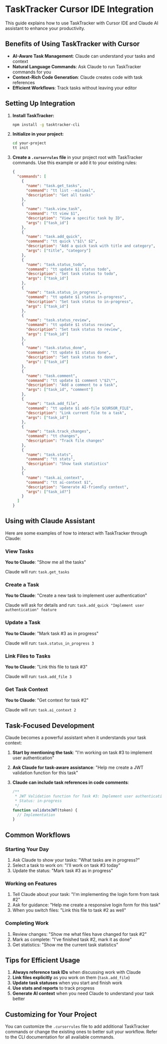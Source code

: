 # TaskTracker Cursor IDE Integration

This guide explains how to use TaskTracker with Cursor IDE and Claude AI assistant to enhance your productivity.

## Benefits of Using TaskTracker with Cursor

- **AI-Aware Task Management**: Claude can understand your tasks and context
- **Natural Language Commands**: Ask Claude to run TaskTracker commands for you
- **Context-Rich Code Generation**: Claude creates code with task references
- **Efficient Workflows**: Track tasks without leaving your editor

## Setting Up Integration

1. **Install TaskTracker:**
   ```bash
   npm install -g tasktracker-cli
   ```

2. **Initialize in your project:**
   ```bash
   cd your-project
   tt init
   ```

3. **Create a `.cursorrules` file** in your project root with TaskTracker commands. Use this example or add it to your existing rules:

   ```json
   {
     "commands": [
       {
         "name": "task.get_tasks",
         "command": "tt list --minimal",
         "description": "Get all tasks"
       },
       {
         "name": "task.view_task",
         "command": "tt view $1",
         "description": "View a specific task by ID",
         "args": ["task_id"]
       },
       {
         "name": "task.add_quick",
         "command": "tt quick \"$1\" $2",
         "description": "Add a quick task with title and category",
         "args": ["title", "category"]
       },
       {
         "name": "task.status_todo",
         "command": "tt update $1 status todo",
         "description": "Set task status to todo",
         "args": ["task_id"]
       },
       {
         "name": "task.status_in_progress",
         "command": "tt update $1 status in-progress",
         "description": "Set task status to in-progress",
         "args": ["task_id"]
       },
       {
         "name": "task.status_review",
         "command": "tt update $1 status review",
         "description": "Set task status to review",
         "args": ["task_id"]
       },
       {
         "name": "task.status_done",
         "command": "tt update $1 status done",
         "description": "Set task status to done",
         "args": ["task_id"]
       },
       {
         "name": "task.comment",
         "command": "tt update $1 comment \"$2\"",
         "description": "Add a comment to a task",
         "args": ["task_id", "comment"]
       },
       {
         "name": "task.add_file",
         "command": "tt update $1 add-file $CURSOR_FILE",
         "description": "Link current file to a task",
         "args": ["task_id"]
       },
       {
         "name": "task.track_changes",
         "command": "tt changes",
         "description": "Track file changes"
       },
       {
         "name": "task.stats",
         "command": "tt stats",
         "description": "Show task statistics"
       },
       {
         "name": "task.ai_context",
         "command": "tt ai-context $1",
         "description": "Generate AI-friendly context",
         "args": ["task_id?"]
       }
     ]
   }
   ```

## Using with Claude Assistant

Here are some examples of how to interact with TaskTracker through Claude:

### View Tasks

**You to Claude**: "Show me all the tasks"

Claude will run: `task.get_tasks`

### Create a Task

**You to Claude**: "Create a new task to implement user authentication"

Claude will ask for details and run: `task.add_quick "Implement user authentication" feature`

### Update a Task

**You to Claude**: "Mark task #3 as in progress"

Claude will run: `task.status_in_progress 3`

### Link Files to Tasks

**You to Claude**: "Link this file to task #3"

Claude will run: `task.add_file 3`

### Get Task Context

**You to Claude**: "Get context for task #2"

Claude will run: `task.ai_context 2`

## Task-Focused Development

Claude becomes a powerful assistant when it understands your task context:

1. **Start by mentioning the task**: "I'm working on task #3 to implement user authentication"

2. **Ask Claude for task-aware assistance**: "Help me create a JWT validation function for this task"

3. **Claude can include task references in code comments**:
   ```javascript
   /**
    * JWT Validation function for Task #3: Implement user authentication
    * Status: in-progress
    */
   function validateJWT(token) {
     // Implementation
   }
   ```

## Common Workflows

### Starting Your Day

1. Ask Claude to show your tasks: "What tasks are in progress?"
2. Select a task to work on: "I'll work on task #3 today"
3. Update the status: "Mark task #3 as in progress"

### Working on Features

1. Tell Claude about your task: "I'm implementing the login form from task #2"
2. Ask for guidance: "Help me create a responsive login form for this task"
3. When you switch files: "Link this file to task #2 as well"

### Completing Work

1. Review changes: "Show me what files have changed for task #2"
2. Mark as complete: "I've finished task #2, mark it as done"
3. Get statistics: "Show me the current task statistics"

## Tips for Efficient Usage

1. **Always reference task IDs** when discussing work with Claude
2. **Link files explicitly** as you work on them (`task.add_file`)
3. **Update task statuses** when you start and finish work
4. **Use stats and reports** to track progress
5. **Generate AI context** when you need Claude to understand your task better

## Customizing for Your Project

You can customize the `.cursorrules` file to add additional TaskTracker commands or change the existing ones to better suit your workflow. Refer to the CLI documentation for all available commands. 